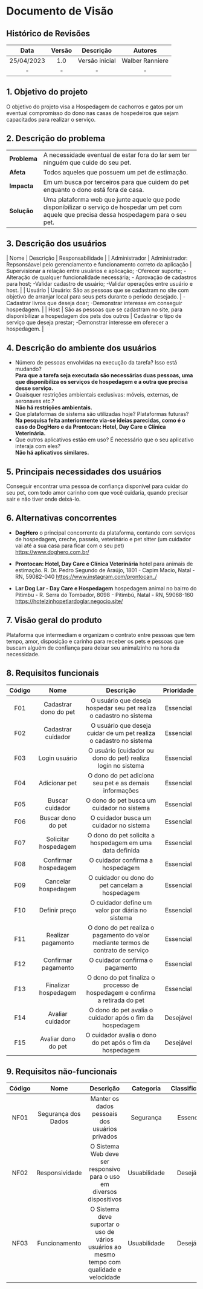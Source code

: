 # Documento de Visão

## Histórico de Revisões

| Data                |  Versão             |          Descrição  |  Autores            |
| :-----------------: | :-----------------: | :-----------------: | :-----------------: |
| 25/04/2023 | 1.0 | Versão inicial |  Walber Ranniere |
| - | - | - |  - |


## 1. Objetivo do projeto

O objetivo do projeto visa a Hospedagem de cachorros e gatos por um eventual compromisso do dono nas casas de hospedeiros que sejam capacitados para realizar o serviço.

## 2. Descrição do problema

|     |      |
| --- | --- |
| **Problema**            | A necessidade eventual de estar fora do lar sem ter ninguém que cuide do seu pet. |
| **Afeta**               | Todos aqueles que possuem um pet de estimação. |  
| **Impacta**             | Em um busca por terceiros para que cuidem do pet enquanto o dono está fora de casa. |
| **Solução**             | Uma plataforma web que junte aquele que pode disponibilizar o serviço de hospedar um pet com aquele que precisa dessa hospedagem para o seu pet. | 

## 3. Descrição dos usuários 

| Nome                |  Descrição          |   Responsabilidade  |
| Administrador  | Administrador: Repsonsáavel pelo gerenciamento e funcionamento correto da aplicação  | Supervisionar a relação entre usuários e aplicação; -Oferecer suporte; -Alteração de qualquer funcionalidade necessária; - Aprovação de cadastros para host; -Validar cadastro de usuário; -Validar operações entre usuário e host.   |
| Usuário | Usuário: São as pessoas que se cadastram no site com objetivo de arranjar local para seus pets durante o período desejado. | -Cadastrar livros que deseja doar; -Demonstrar interesse em conseguir hospedagem. |
| Host | São as pessoas que se cadastram no site, para disponibilizar a hospedagem dos pets dos outros | Cadastrar o tipo de serviço que deseja prestar; -Demonstrar interesse em oferecer a hospedagem. |

## 4. Descrição do ambiente dos usuários

* Número de pessoas envolvidas na execução da tarefa? Isso está mudando?  
**Para que a tarefa seja executada são necessárias duas pessoas, uma que disponibiliza os serviços de hospedagem e a outra que precisa desse serviço.**  
* Quaisquer restrições ambientais exclusivas: móveis, externas, de aeronaves etc.?  
**Não há restrições ambientais.** 
* Que plataformas de sistema são utilizadas hoje? Plataformas futuras?  
**Na pesquisa feita anteriormente via-se ideias parecidas, como é o caso do DogHero e da Prontocan: Hotel, Day Care e Clínica Veterinária.** 
* Que outros aplicativos estão em uso? É necessário que o seu aplicativo interaja com eles?  
**Não há aplicativos similares.** 

## 5. Principais necessidades dos usuários

Conseguir encontrar uma pessoa de confiança disponível para cuidar do seu pet, com todo amor carinho com que você cuidaria, quando precisar sair e não tiver onde deixá-lo. 

## 6. Alternativas concorrentes

* **DogHero** o principal concorrente da plataforma, contando com serviços de hospedagem, creche, passeio, veterinário e pet sitter (um cuidador vai até a sua casa para ficar com o seu pet) https://www.doghero.com.br/

* **Prontocan: Hotel, Day Care e Clínica Veterinária** hotel para animais de estimação. R. Dr. Pedro Segundo de Araújo, 1801 - Capim Macio, Natal - RN, 59082-040 https://www.instagram.com/prontocan_/ 

* **Lar Dog Lar - Day Care e Hospedagem** hospedagem animal no bairro do Pitimbu - R. Serra do Tombador, 8098 - Pitimbú, Natal - RN, 59068-160 https://hotelzinhopetlardoglar.negocio.site/


## 7. Visão geral do produto

Plataforma que intermediam e organizam o contrato entre pessoas que tem tempo, amor, disposição e carinho para receber os pets e pessoas que buscam alguém de confiança para deixar seu animalzinho na hora da necessidade.

## 8. Requisitos funcionais

| Código              |  Nome               |          Descrição  |  Prioridade         |
| :-----------------: | :-----------------: | :-----------------: | :-----------------: |
| F01 | Cadastrar dono do pet | O usuário que deseja hospedar seu pet realiza o cadastro no sistema | Essencial |
| F02 | Cadastrar cuidador | O usuário que deseja cuidar de um pet realiza o cadastro no sistema | Essencial |
| F03 | Login usuário | O usuário (cuidador ou dono do pet) realiza login no sistema | Essencial |
| F04 | Adicionar pet | O dono do pet adiciona seu pet e as demais informações | Essencial |
| F05 | Buscar cuidador | O dono do pet busca um cuidador no sistema | Essencial |
| F06 | Buscar dono do pet | O cuidador busca um cuidador no sistema | Essencial |
| F07 | Solicitar hospedagem | O dono do pet solicita a hospedagem em uma data definida | Essencial |
| F08 | Confirmar hospedagem | O cuidador confirma a hospedagem | Essencial |
| F09 | Cancelar hospedagem | O cuidador ou dono do pet cancelam a hospedagem | Essencial |
| F10 | Definir preço | O cuidador define um valor por diária no sistema | Essencial |
| F11 | Realizar pagamento | O dono do pet realiza o pagamento do valor mediante termos de contrato de serviço | Essencial |
| F12 | Confirmar pagamento | O cuidador confirma o pagamento | Essencial |
| F13 | Finalizar hospedagem | O dono do pet finaliza o processo de hospedagem e confirma a retirada do pet | Essencial |
| F14 | Avaliar cuidador | O dono do pet avalia o cuidador após o fim da hospedagem | Desejável |
| F15 | Avaliar dono do pet | O cuidador avalia o dono do pet após o fim da hospedagem | Desejável |


## 9. Requisitos não-funcionais

| Código              |  Nome               |          Descrição  |  Categoria          |  Classificação      |
| :-----------------: | :-----------------: | :-----------------: | :-----------------: | :-----------------: |
| NF01 | Segurança dos Dados | Manter os dados pessoais dos usuários privados | Segurança | Essencial |
| NF02 | Responsividade | O Sistema Web deve ser responsivo para o uso em diversos dispositivos | Usuabilidade | Desejável |
| NF03 | Funcionamento | O Sistema deve suportar o uso de vários usuários ao mesmo tempo com qualidade e velocidade | Usuabilidade | Desejável |